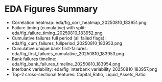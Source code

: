 # EDA Figures Summary
- Correlation heatmap: eda/fig_corr_heatmap_20250810_183951.png
- Failure timing (cumulative) with split: eda/fig_failure_timing_20250810_183952.png
- Cumulative failures full period (all failed flags): eda/fig_cum_failures_fullperiod_20250810_183953.png
- Cumulative unique bank first-failures: eda/fig_first_failures_cumulative_20250810_183953.png
- Bank failures timeline: eda/fig_bank_failures_timeline_20250810_183954.png
- Interbank variability: eda/fig_interbank_variability_20250810_183957.png
- Top-2 cross-sectional features: Capital_Ratio, Liquid_Assets_Ratio